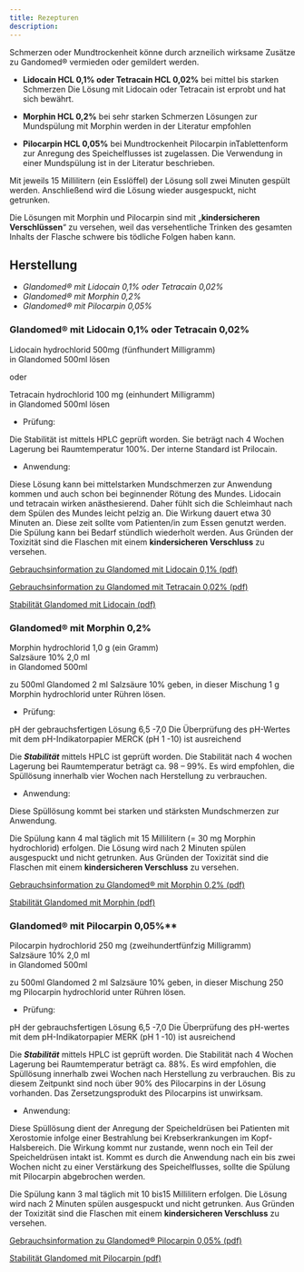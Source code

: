 ```yaml
---
title: Rezepturen
description: 
---
```



Schmerzen oder Mundtrockenheit könne durch arzneilich wirksame Zusätze zu Gandomed® vermieden oder gemildert werden.

- **Lidocain HCL 0,1% oder Tetracain HCL 0,02%**
 bei mittel bis starken Schmerzen
Die Lösung mit Lidocain oder Tetracain ist erprobt und hat sich bewährt.

- **Morphin HCL 0,2%** 
bei sehr starken Schmerzen
Lösungen zur Mundspülung mit Morphin werden in der Literatur empfohlen

- **Pilocarpin HCL 0,05%** 
bei Mundtrockenheit
Pilocarpin inTablettenform zur Anregung des Speichelflusses ist zugelassen. Die Verwendung in einer Mundspülung ist in der Literatur beschrieben.

Mit jeweils 15 Millilitern (ein Esslöffel) der Lösung soll zwei Minuten gespült werden. Anschließend wird die Lösung wieder ausgespuckt, nicht getrunken.

Die Lösungen mit Morphin und Pilocarpin sind mit „**kindersicheren Verschlüssen**“ zu versehen, weil das versehentliche Trinken des gesamten Inhalts der Flasche schwere bis tödliche Folgen haben kann.


## Herstellung

- *Glandomed® mit Lidocain 0,1% oder Tetracain 0,02%*
- *Glandomed® mit Morphin 0,2%*
- *Glandomed® mit Pilocarpin 0,05%*

### Glandomed® mit Lidocain 0,1% oder Tetracain 0,02%

Lidocain hydrochlorid 500mg (fünfhundert Milligramm)<br>
in Glandomed 500ml lösen

oder

Tetracain hydrochlorid 100 mg (einhundert Milligramm)<br>
in Glandomed 500ml lösen

- Prüfung:

Die Stabilität ist mittels HPLC geprüft worden. Sie beträgt nach 4 Wochen Lagerung bei Raumtemperatur 100%. Der interne Standard ist Prilocain.

- Anwendung:

Diese Lösung kann bei mittelstarken Mundschmerzen zur Anwendung kommen und auch schon bei beginnender Rötung des Mundes. Lidocain und tetracain wirken anästhesierend. Daher fühlt sich die Schleimhaut nach dem Spülen des Mundes leicht pelzig an. Die Wirkung dauert etwa 30 Minuten an. Diese zeit sollte vom Patienten/in zum Essen genutzt werden. Die Spülung kann bei Bedarf stündlich wiederholt werden.
Aus Gründen der Toxizität sind die Flaschen mit einem **kindersicheren Verschluss** zu versehen.

<i class="fas fa-file-pdf"></i> <a href="../pdfs/gebrauchsinfo_lido.pdf" target="_blank">Gebrauchsinformation zu Glandomed mit Lidocain 0,1% (pdf)</a>

<i class="fas fa-file-pdf"></i> <a href="../pdfs/gebrauchsinfo_tetracain.pdf" target="_blank">Gebrauchsinformation zu Glandomed mit Tetracain 0,02% (pdf)</a>

<i class="fas fa-file-pdf"></i> <a href="../pdfs/lido-stabilitaet.pdf" target="_blank">Stabilität Glandomed mit Lidocain (pdf)</a>








### Glandomed® mit Morphin 0,2% 

Morphin hydrochlorid 1,0 g (ein Gramm) <br>
Salzsäure 10% 2,0 ml <br>
in Glandomed 500ml

zu 500ml Glandomed 2 ml Salzsäure 10% geben, in dieser Mischung 1 g Morphin hydrochlorid unter Rühren lösen.

- Prüfung:

pH der gebrauchsfertigen Lösung 6,5 -7,0
Die Überprüfung des pH-Wertes mit dem pH-Indikatorpapier MERCK (pH 1 -10) ist ausreichend

Die ***Stabilität*** mittels HPLC ist geprüft worden. Die Stabilität nach 4 wochen Lagerung bei Raumtemperatur beträgt ca. 98 – 99%. Es wird empfohlen, die Spüllösung innerhalb vier Wochen nach Herstellung zu verbrauchen.

- Anwendung:

Diese Spüllösung kommt bei starken und stärksten Mundschmerzen zur Anwendung.

Die Spülung kann 4 mal täglich mit 15 Millilitern (= 30 mg Morphin hydrochlorid) erfolgen. Die Lösung wird nach 2 Minuten spülen ausgespuckt und nicht getrunken.
Aus Gründen der Toxizität sind die Flaschen mit einem **kindersicheren Verschluss** zu versehen.

<i class="fas fa-file-pdf"></i> <a href="../pdfs/gebrauchsinfo_morp.pdf" target="_blank">Gebrauchsinformation zu Glandomed® mit Morphin 0,2% (pdf)</a>

<i class="fas fa-file-pdf"></i> <a href="../pdfs/morph-stabilitaet.pdf" target="_blank">Stabilität Glandomed mit Morphin (pdf)</a>




### Glandomed® mit Pilocarpin 0,05%**

Pilocarpin hydrochlorid 250 mg (zweihundertfünfzig Milligramm) <br>
Salzsäure 10% 2,0 ml <br>
in Glandomed 500ml

zu 500ml Glandomed 2 ml Salzsäure 10% geben, in dieser Mischung 250 mg Pilocarpin hydrochlorid unter Rühren lösen.

- Prüfung:

pH der gebrauchsfertigen Lösung 6,5 -7,0
Die Überprüfung des pH-wertes mit dem pH-Indikatorpapier MERK (pH 1 -10) ist ausreichend

Die ***Stabilität*** mittels HPLC ist geprüft worden. Die Stabilität nach 4 Wochen Lagerung bei Raumtemperatur beträgt ca. 88%. Es wird empfohlen, die Spüllösung innerhalb zwei Wochen nach Herstellung zu verbrauchen. Bis zu diesem Zeitpunkt sind noch über 90% des Pilocarpins in der Lösung vorhanden. Das Zersetzungsprodukt des Pilocarpins ist unwirksam.

- Anwendung:

Diese Spüllösung dient der Anregung der Speicheldrüsen bei Patienten mit Xerostomie infolge einer Bestrahlung bei Krebserkrankungen im Kopf- Halsbereich. Die Wirkung kommt nur zustande, wenn noch ein Teil der Speicheldrüsen intakt ist. Kommt es durch die Anwendung nach ein bis zwei Wochen nicht zu einer Verstärkung des Speichelflusses, sollte die Spülung mit Pilocarpin abgebrochen werden.

Die Spülung kann 3 mal täglich mit 10 bis15 Millilitern erfolgen. Die Lösung wird nach 2 Minuten spülen ausgespuckt und nicht getrunken. 
Aus Gründen der Toxizität sind die Flaschen mit einem **kindersicheren Verschluss** zu versehen.

<i class="fas fa-file-pdf"></i> <a href="../pdfs/gebrauchsinfo_pilo.pdf" target="_blank">Gebrauchsinformation zu Glandomed® Pilocarpin 0,05% (pdf)</a>

<i class="fas fa-file-pdf"></i> <a href="../pdfs/pilo-stabilitaet.pdf" target="_blank">Stabilität Glandomed mit Pilocarpin (pdf)</a>




